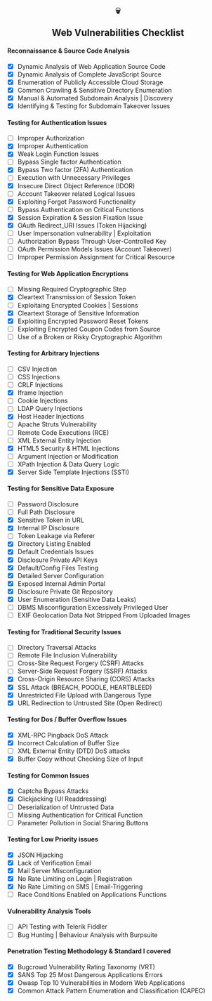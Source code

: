 ### <h2 align="center">:skull: <br> <br>Web Vulnerabilities Checklist</h1>
#### Reconnaissance & Source Code Analysis
- [x] Dynamic Analysis of Web Application Source Code
- [x] Dynamic Analysis of Complete JavaScript Source
- [x] Enumeration of Publicly Accessible Cloud Storage
- [x] Common Crawling & Sensitive Directory Enumeration
- [x] Manual & Automated Subdomain Analysis | Discovery
- [x] Identifying & Testing for Subdomain Takeover Issues
#### Testing for Authentication Issues
- [ ] Improper Authorization
- [x] Improper Authentication
- [x] Weak Login Function Issues
- [ ] Bypass Single factor Authentication
- [x] Bypass Two factor (2FA) Authentication
- [ ] Execution with Unnecessary Privileges
- [x] Insecure Direct Object Reference (IDOR)
- [ ] Account Takeover related Logical Issues
- [x] Exploiting Forgot Password Functionality
- [ ] Bypass Authentication on Critical Functions
- [x] Session Expiration & Session Fixation Issue
- [x] OAuth Redirect_URI Issues (Token Hijacking)
- [ ] User Impersonation vulnerability | Exploitation
- [ ] Authorization Bypass Through User-Controlled Key
- [ ] OAuth Permission Models Issues (Account Takeover)
- [ ] Improper Permission Assignment for Critical Resource
#### Testing for Web Application Encryptions
- [ ] Missing Required Cryptographic Step
- [x] Cleartext Transmission of Session Token
- [ ] Exploitaing Encrypted Cookies | Sessions
- [x] Cleartext Storage of Sensitive Information
- [x] Exploiting Encrypted Password Reset Tokens
- [ ] Exploiting Encrypted Coupon Codes from Source
- [ ] Use of a Broken or Risky Cryptographic Algorithm
#### Testing for Arbitrary Injections
- [ ] CSV Injection
- [ ] CSS Injections
- [ ] CRLF Injections
- [x] Iframe Injection
- [ ] Cookie Injections
- [ ] LDAP Query Injections
- [x] Host Header Injections
- [ ] Apache Struts Vulnerability
- [ ] Remote Code Executions (RCE)
- [ ] XML External Entity Injection
- [x] HTML5 Security & HTML Injections
- [ ] Argument Injection or Modification
- [ ] XPath Injection & Data Query Logic
- [x] Server Side Template Injections (SSTI)
#### Testing for Sensitive Data Exposure
- [ ] Password Disclosure
- [ ] Full Path Disclosure
- [x] Sensitive Token in URL
- [x] Internal IP Disclosure
- [ ] Token Leakage via Referer
- [x] Directory Listing Enabled
- [x] Default Credentials Issues
- [x] Disclosure Private API Keys
- [x] Default/Config Files Testing
- [x] Detailed Server Configuration
- [x] Exposed Internal Admin Portal
- [x] Disclosure Private Git Repository
- [x] User Enumeration (Sensitive Data Leaks)
- [ ] DBMS Misconfiguration Excessively Privileged User
- [ ] EXIF Geolocation Data Not Stripped From Uploaded Images
#### Testing for Traditional Security Issues
- [ ] Directory Traversal Attacks
- [ ] Remote File Inclusion Vulnerability
- [ ] Cross-Site Request Forgery (CSRF) Attacks
- [ ] Server-Side Request Forgery (SSRF) Attacks
- [x] Cross-Origin Resource Sharing (CORS) Attacks
- [x] SSL Attack (BREACH, POODLE, HEARTBLEED)
- [x] Unrestricted File Upload with Dangerous Type
- [x] URL Redirection to Untrusted Site (Open Redirect)
#### Testing for Dos / Buffer Overflow Issues
- [x] XML-RPC Pingback DoS Attack
- [x] Incorrect Calculation of Buffer Size
- [ ] XML External Entity (DTD) DoS attacks
- [x] Buffer Copy without Checking Size of Input
#### Testing for Common Issues
- [x] Captcha Bypass Attacks
- [x] Clickjacking (UI Readdressing)
- [ ] Deserialization of Untrusted Data
- [ ] Missing Authentication for Critical Function
- [ ] Parameter Pollution in Social Sharing Buttons
#### Testing for Low Priority issues
- [x] JSON Hijacking
- [x] Lack of Verification Email
- [x] Mail Server Misconfiguration
- [x] No Rate Limiting on Login | Registration
- [x] No Rate Limiting on SMS | Email-Triggering
- [ ] Race Conditions Enabled on Applications Functions
#### Vulnerability Analysis Tools
- [ ] API Testing with Telerik Fiddler
- [ ] Bug Hunting | Behaviour Analysis with Burpsuite
#### Penetration Testing Methodology & Standard I covered
- [x] Bugcrowd Vulnerability Rating Taxonomy (VRT)
- [x] SANS Top 25 Most Dangerous Applications Errors
- [x] Owasp Top 10 Vulnerabilities in Modern Web Applications
- [x] Common Attack Pattern Enumeration and Classification (CAPEC)
